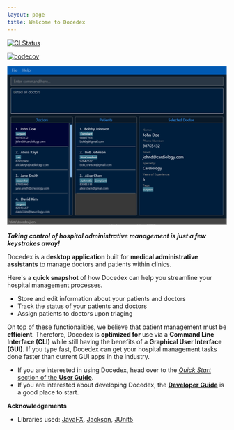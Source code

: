 ```yaml
---
layout: page
title: Welcome to Docedex
---
```


[![CI Status](https://github.com/AY2223S2-CS2103T-F12-1/tp/workflows/Java%20CI/badge.svg)](https://github.com/AY2223S2-CS2103T-F12-1/tp/actions)

[//]: # (# TODO: Make master visible and update)
[![codecov](https://codecov.io/gh/AY2223S2-CS2103T-F12-1/tp/branch/docs%2Flanding-page/graph/badge.svg)](https://codecov.io/gh/AY2223S2-CS2103T-F12-1/tp/)

![NewUi](images/NewUi.png)

***Taking control of hospital administrative management is just a few keystrokes away!***

Docedex is a **desktop application** built for **medical administrative assistants**
to manage doctors and patients within clinics.

Here's a **quick snapshot** of how Docedex can help you
streamline your hospital management processes.
- Store and edit information about your patients and doctors
- Track the status of your patients and doctors
- Assign patients to doctors upon triaging

On top of these functionalities, we believe that patient management must be **efficient**.
Therefore, Docedex is **optimized for** use via a **Command Line Interface (CLI)**
while still having the benefits of a **Graphical User Interface (GUI).**
If you type fast, Docedex can get your hospital management tasks done faster
than current GUI apps in the industry.

* If you are interested in using Docedex, head over to the [_Quick Start_ section of the **User Guide**](UserGuide.html#quick-start).
* If you are interested about developing Docedex, the [**Developer Guide**](DeveloperGuide.html) is a good place to start.

**Acknowledgements**

* Libraries used: [JavaFX](https://openjfx.io/),
[Jackson](https://github.com/FasterXML/jackson),
[JUnit5](https://github.com/junit-team/junit5)
